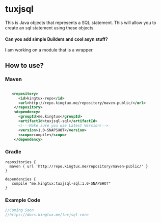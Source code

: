 # tuxjsql

This is Java objects that represents a SQL statement. This will allow you to create an sql statement using these objects.

#### Can you add simple Builders and cool asyn stuff?
I am working on a module that is a wrapper.

## How to use?
### Maven
```xml

   <repository>
      <id>kingtux-repo</id>
      <url>http://repo.kingtux.me/repository/maven-public/</url>
    </repository>
    <dependency>
      <groupId>me.kingtux</groupId>
      <artifactId>tuxjsql-sql</artifactId>
      <!---Make sure you use Latest Version!-->
      <version>1.0-SNAPSHOT</version>
      <scope>compile</scope>
    </dependency>
```
### Gradle
```
repositories {
  maven { url 'http://repo.kingtux.me/repository/maven-public/' }
}

dependencies {
   compile "me.kingtux:tuxjsql-sql:1.0-SNAPSHOT"
}
```

### Example Code
```java
//Coming Soon
//https://docs.kingtux.me/tuxjsql-core
```